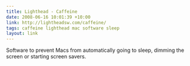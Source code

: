 ```yaml
---
title: Lighthead - Caffeine
date: 2008-06-16 10:01:39 +10:00
link: http://lightheadsw.com/caffeine/
tags: caffeine lighthead mac software sleep
layout: link
---
```

Software to prevent Macs from automatically going to sleep, dimming the screen or starting screen savers.
